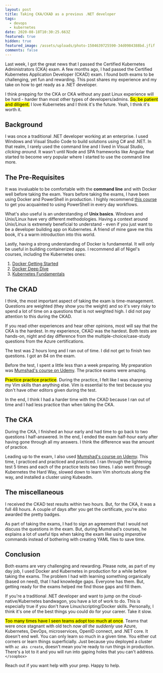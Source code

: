 ```yaml
---
layout: post
title: Taking CKA/CKAD as a previous .NET developer
tags:
  - devops
  - kubernetes
date: 2020-08-18T10:30:25.663Z
featured: true
hidden: true
featured_image: /assets/uploads/photo-1504639725590-34d0984388bd.jfif
comments: false
---
```

Last week, I got the great news that I passed the Certified Kubernetes Administrators (CKA) exam. A few months ago, I had passed the Certified Kubernetes Application Developer (CKAD) exam. I found both exams to be challenging, yet fun and rewarding. This post shares my experience and my take on how to get ready as a .NET developer.

<!--more-->

I think prepping for the CKA or CKA without any past Linux experience will be hard - harder than most other types of developers/admins. <mark>So, be patient and diligent.</mark> I love Kubernetes and I think it's the future. Yeah, I think it's worth it.

## Background

I was once a traditional .NET developer working at an enterprise. I used Windows and Visual Studio Code to build solutions using C# and .NET. In that realm, I rarely used the command line and I lived in Visual Studio, *clicking around*. It wasn't until Node and SPA frameworks like Angular that started to become very popular where I started to use the command line more. 

## The Pre-Requisites

It was invaluable to be comfortable with the **command line** and with Docker well before taking the exam. Years before taking the exams, I have been using Docker and PowerShell in production. I highly recommend [this course](https://app.pluralsight.com/library/courses/everyday-ps/table-of-contents) to get you acquainted to using PowerShell in every day workflows.

What's also useful is an understanding of **Unix basics**. Windows and Unix/Linux have very different methodologies. Having a context around Unix/Linux is extremely beneficial to understand - even if you just want to be a developer building app on Kubernetes. A friend of mine gave me this book, it's a warm introduction into this world.

Lastly, having a strong understanding of Docker is fundamental. It will only be useful in building containerized apps. I recommend all of Nigel's courses, including the Kubernetes ones:

1. [Docker Getting Started](https://app.pluralsight.com/library/courses/docker-getting-started/table-of-contents)
2. [Docker Deep Dive](https://app.pluralsight.com/library/courses/docker-deep-dive-update/table-of-contents)
3. [Kubernetes Fundamentals](https://app.pluralsight.com/library/courses/docker-kubernetes-big-picture/table-of-contents)

## The CKAD

I think, the most important aspect of taking the exam is time-management. Questions are weighted (they show you the weight) and so it's very risky to spend a lot of time on a questions that is not weighted high. I did not pay attention to this during the CKAD. 

If you read other experiences and hear other opinions, most will say that the CKA is the hardest. In my experience, CKAD was the hardest. Both tests are hands-on, night and day difference from the multiple-choice/case-study questions from the Azure certifications.

The test was 2 hours long and I ran out of time. I did not get to finish two questions. 
I got an 84 on the exam. 

Before the test, I spent a little less than a week preparing. My preparation was [Mumshad's course on Udemy](https://www.udemy.com/course/certified-kubernetes-administrator-with-practice-tests/). The practice exams were amazing. 

<mark>Practice practice practice</mark>. During the practice, I felt like I was sharpening my Vim skills than anything else. Vim is essential to the test because you don't have other editors given during the test.

In the end, I think I had a harder time with the CKAD because I ran out of time and I had less practice than when taking the CKA.

## The CKA

During the CKA, I finished an hour early and had time to go back to two questions I half-answered. In the end, I ended the exam half-hour early after having gone through all my answers. I think the difference was the amount of practice.

Leading up to the exam, I also used [Mumshad's course on Udemy](https://www.udemy.com/course/certified-kubernetes-application-developer/). This time, I practiced and practiced and practiced. I ran through the lightening test 5 times and each of the practice tests two times. I also went through Kubernetes the Hard Way, slowed down to learn Vim shortcuts along the way, and installed a cluster using Kubeadm.

## The miscellaneous

I received the CKAD test results within two hours. But, for the CKA, it was a full 48 hours. A couple of days after you get the certificate, you're also awarded the pretty badges. 

<div data-iframe-width="150" data-iframe-height="270" data-share-badge-id="bd51ffc4-4b4d-4533-951f-b8d56be49de1" data-share-badge-host="https://www.youracclaim.com"></div><script type="text/javascript" async src="//cdn.youracclaim.com/assets/utilities/embed.js"></script>

<div data-iframe-width="150" data-iframe-height="270" data-share-badge-id="4782ece5-1f6b-4399-9800-e395455b0a9c" data-share-badge-host="https://www.youracclaim.com"></div><script type="text/javascript" async src="//cdn.youracclaim.com/assets/utilities/embed.js"></script>

As part of taking the exams, I had to sign an agreement that I would not discuss the questions in the exam. But, during Mumshad's courses, he explains a lot of useful tips when taking the exam like using *imperative* commands instead of bothering with creating YAML files to save time.

## Conclusion

Both exams are very challenging and rewarding. Please note, as part of my day job, I used Docker and Kubernetes in production for a while before taking the exams. The problem I had with learning something organically (based on need), that I had knowledge gaps. Everyone has them. But, getting ready for the exams helped me find those gaps and fill them. 

If you're a traditional .NET developer and want to jump on the cloud-native/Kubernetes bandwagon, you have a lot of work to do. This is especially true if you don't have Linux/scripting/Docker skills. Personally, I think it's one of the best things you could do for your career. Take it slow.

<mark>Too many times have I seen teams adopt too much at once</mark>. Teams that were once  stagnant with old tech _now all the suddenly_ use Azure, Kubernetes, DevOps, microservices, OpenID connect, and .NET core. It doesn't end well. You can only learn so much in a given time. You either cut corners or learn things superficially. Just because you deployed a cluster with `az aks create`, doesn't mean you're ready to run things in production. There's a lot to it and you will run into gaping holes that you can't address. `</soapbox>`

Reach out if you want help with your prep. Happy to help.
